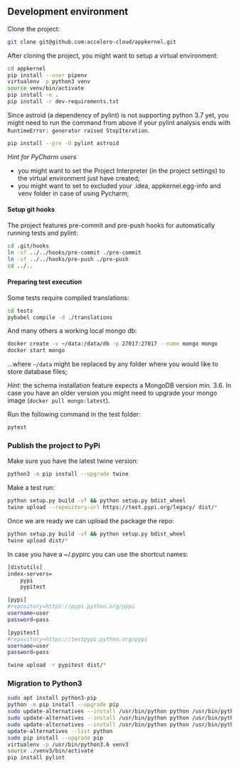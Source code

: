 ## Development environment

Clone the project:

```bash
git clone git@github.com:accelero-cloud/appkernel.git
```

After cloning the project, you might want to setup a virtual environment:

```bash
cd appkernel
pip install --user pipenv
virtualenv -p python3 venv
source venv/bin/activate
pip install -e .
pip install -r dev-requirements.txt
```

Since astroid (a dependency of pylint) is not supporting python 3.7 yet, you might need to run the
command from above if your pylint analysis ends with `RuntimeError: generator raised StopIteration`.

```bash
pip install --pre -U pylint astroid
```

_Hint for PyCharm users_

- you might want to set the Project Interpreter (in the project settings) to the virtual environment just have created;
- you might want to set to excluded your .idea, appkernel.egg-info and venv folder in case of using Pycharm;

#### Setup git hooks

The project features pre-commit and pre-push hooks for automatically running tests and pylint:

```bash
cd .git/hooks
ln -sf ../../hooks/pre-commit ./pre-commit
ln -sf ../../hooks/pre-push ./pre-push
cd ../..
```

#### Preparing test execution

Some tests require compiled translations:

```bash
cd tests
pybabel compile -d ./translations
```

And many others a working local mongo db:

```bash
docker create -v ~/data:/data/db -p 27017:27017 --name mongo mongo
docker start mongo
```

...where `~/data` might be replaced by any folder where you would like to store
database files;

_Hint_: the schema installation feature expects a MongoDB version min. 3.6.
In case you have an older version you might need to upgrade your mongo image (`docker pull mongo:latest`).

Run the following command in the test folder:

```bash
pytest
```

### Publish the project to PyPi

Make sure yuo have the latest twine version:

```bash
python3 -m pip install --upgrade twine
```

Make a test run:

```bash
python setup.py build -vf && python setup.py bdist_wheel
twine upload --repository-url https://test.pypi.org/legacy/ dist/*
```

Once we are ready we can upload the package the repo:

```bash
python setup.py build -vf && python setup.py bdist_wheel
twine upload dist/*
```

In case you have a ~/.pypirc you can use the shortcut names:

```bash
[distutils]
index-servers=
	pypi
	pypitest

[pypi]
#repository=https://pypi.python.org/pypi
username=user
password=pass

[pypitest]
#repository=https://testpypi.python.org/pypi
username=user
password=pass
```

```bash
twine upload -r pypitest dist/*
```

### Migration to Python3

```bash
sudo apt install python3-pip
python -m pip install --upgrade pip
sudo update-alternatives --install /usr/bin/python python /usr/bin/python2.7 1
sudo update-alternatives --install /usr/bin/python python /usr/bin/python3.5 2
sudo update-alternatives --install /usr/bin/python python /usr/bin/python3.6 3
update-alternatives --list python
sudo pip install --upgrade pip
virtualenv -p /usr/bin/python3.6 venv3
source ./venv3/bin/activate
pip install pylint
```
